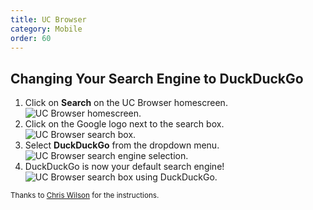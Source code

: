 ```yaml
---
title: UC Browser
category: Mobile
order: 60
---
```


<h2>Changing Your Search Engine to DuckDuckGo</h2>

<ol>
    <li>
        Click on <strong>Search</strong> on the UC Browser homescreen.
        <br />
        <img alt="UC Browser homescreen." src="{{ site.baseurl }}/images/bdd59e0b4051142b0d9afd6e1237f09f.png" />
    </li>
    <li>
        Click on the Google logo next to the search box.
        <br />
        <img alt="UC Browser search box." src="{{ site.baseurl }}/images/a364302313d02029835385c76c726591.png" />
    </li>
    <li>
        Select <strong>DuckDuckGo</strong> from the dropdown menu.
        <br />
        <img alt="UC Browser search engine selection." src="{{ site.baseurl }}/images/8946c397f070d732d8a433564b563506.png" />
    </li>
    <li>
        DuckDuckGo is now your default search engine!
        <br />
        <img alt="UC Browser search box using DuckDuckGo." src="{{ site.baseurl }}/images/e0058672fdd5f21e55763da6d674019a.png" />
    </li>
</ol>

<p>
    <small>
        Thanks to <a href="http://www.chrisjwilson.com/">Chris Wilson</a> for the
        instructions.
    </small>
</p>
